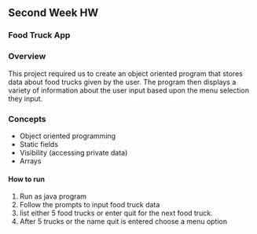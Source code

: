 ## Second Week HW
### Food Truck App

###  Overview
This project required us to create an object oriented program
that stores data about food trucks given by the user. The program
then displays a variety of information about the user input based
upon the menu selection they input.

### Concepts
* Object oriented programming
* Static fields
* Visibility (accessing private data)
* Arrays



#### How to run
1. Run as java program
2. Follow the prompts to input food truck data
3. list either 5 food trucks or enter quit for the next food truck.
4. After 5 trucks or the name quit is entered choose a menu option
